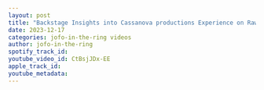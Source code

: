 ```yaml
---
layout: post
title: "Backstage Insights into Cassanova productions Experience on Raw & SmackDown!"
date: 2023-12-17
categories: jofo-in-the-ring videos
author: jofo-in-the-ring
spotify_track_id: 
youtube_video_id: CtBsjJDx-EE
apple_track_id: 
youtube_metadata: 
---
```

